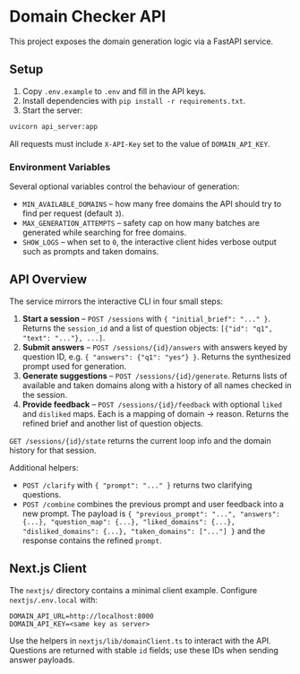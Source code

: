 # Domain Checker API

This project exposes the domain generation logic via a FastAPI service.

## Setup

1. Copy `.env.example` to `.env` and fill in the API keys.
2. Install dependencies with `pip install -r requirements.txt`.
3. Start the server:

```bash
uvicorn api_server:app
```

All requests must include `X-API-Key` set to the value of `DOMAIN_API_KEY`.

### Environment Variables

Several optional variables control the behaviour of generation:

- `MIN_AVAILABLE_DOMAINS` – how many free domains the API should try to find per request (default `3`).
- `MAX_GENERATION_ATTEMPTS` – safety cap on how many batches are generated while searching for free domains.
- `SHOW_LOGS` – when set to `0`, the interactive client hides verbose output such as prompts and taken domains.

## API Overview

The service mirrors the interactive CLI in four small steps:

1. **Start a session** – `POST /sessions` with `{ "initial_brief": "..." }`.
   Returns the `session_id` and a list of question objects:
   `[{"id": "q1", "text": "..."}, ...]`.
2. **Submit answers** – `POST /sessions/{id}/answers` with answers keyed by question ID,
   e.g. `{ "answers": {"q1": "yes"} }`.
   Returns the synthesized prompt used for generation.
3. **Generate suggestions** – `POST /sessions/{id}/generate`.
   Returns lists of available and taken domains along with a history of all names checked in the session.
4. **Provide feedback** – `POST /sessions/{id}/feedback` with optional `liked` and `disliked` maps.
   Each is a mapping of domain → reason. Returns the refined brief and another list of question objects.

`GET /sessions/{id}/state` returns the current loop info and the domain history for that session.

Additional helpers:

- `POST /clarify` with `{ "prompt": "..." }` returns two clarifying
  questions.
- `POST /combine` combines the previous prompt and user feedback
  into a new prompt. The payload is `{ "previous_prompt": "...",
  "answers": {...}, "question_map": {...}, "liked_domains": {...},
  "disliked_domains": {...}, "taken_domains": ["..."] }` and the
  response contains the refined `prompt`.

## Next.js Client

The `nextjs/` directory contains a minimal client example. Configure
`nextjs/.env.local` with:

```
DOMAIN_API_URL=http://localhost:8000
DOMAIN_API_KEY=<same key as server>
```

Use the helpers in `nextjs/lib/domainClient.ts` to interact with the API.
Questions are returned with stable `id` fields; use these IDs when sending answer payloads.
